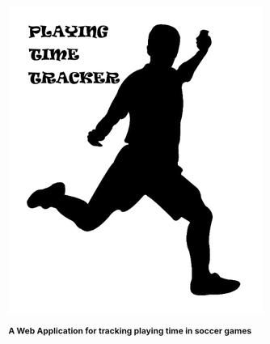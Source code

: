 ![Playing Time Tracker](src/assets/ptguy.png?raw=true,width=100)

### A Web Application for tracking playing time in soccer games


